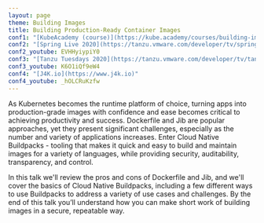 ```yaml
---
layout: page
theme: Building Images
title: Building Production-Ready Container Images
conf1: "[KubeAcademy (course)](https://kube.academy/courses/building-images)"
conf2: "[Spring Live 2020](https://tanzu.vmware.com/developer/tv/spring-live/0029)"
conf2_youtube: EVHHyiypiY0
conf3: "[Tanzu Tuesdays 2020](https://tanzu.vmware.com/developer/tv/tanzu-tuesdays/0007)"
conf3_youtube: K6O1iQf9eW4
conf4: "[J4K.io](https://www.j4k.io)"
conf4_youtube: _hOLCRuKzfw
---
```


As Kubernetes becomes the runtime platform of choice, turning apps into production-grade images with confidence and ease becomes critical to achieving productivity and success. Dockerfile and Jib are popular approaches, yet they present significant challenges, especially as the number and variety of applications increases. Enter Cloud Native Buildpacks - tooling that makes it quick and easy to build and maintain images for a variety of languages, while providing security, auditability, transparency, and control.

In this talk we'll review the pros and cons of Dockerfile and Jib, and we'll cover the basics of Cloud Native Buildpacks, including a few different ways to use Buildpacks to address a variety of use cases and challenges. By the end of this talk you’ll understand how you can make short work of building images in a secure, repeatable way.
